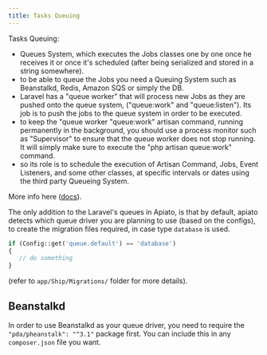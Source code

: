 ```yaml
---
title: Tasks Queuing
---
```


Tasks Queuing: 

* Queues System, which executes the Jobs classes one by one once he receives it or once it's scheduled (after being 
serialized and stored in a string somewhere). 
* to be able to queue the Jobs you need a Queuing System such as Beanstalkd, Redis, Amazon SQS or simply the DB.
* Laravel has a "queue worker" that will process new Jobs as they are pushed onto the queue system, ("queue:work" and 
"queue:listen"). Its job is to push the jobs to the queue system in order to be executed.
* to keep the "queue worker "queue:work" artisan command, running permanently in the background, you should use a 
process monitor such as "Supervisor" to ensure that the queue worker does not stop running. It will simply make sure 
to execute the "php artisan queue:work" command.
* so its role is to schedule the execution of Artisan Command, Jobs, Event Listeners, and some other classes, at 
specific intervals or dates using the third party Queueing System.
 
More info here ([docs](https://laravel.com/docs/queues)).

The only addition to the Laravel's queues in Apiato, is that by default, apiato detects which queue driver you are 
planning to use (based on the configs), to create the migration files required, in case type `database` is used.

```php
if (Config::get('queue.default') == 'database')
{
   // do something
}
```

(refer to `app/Ship/Migrations/` folder for more details).

## Beanstalkd

In order to use Beanstalkd as your queue driver, you need to require the `"pda/pheanstalk": "^3.1"` package first. You 
can include this in any `composer.json` file you want.
